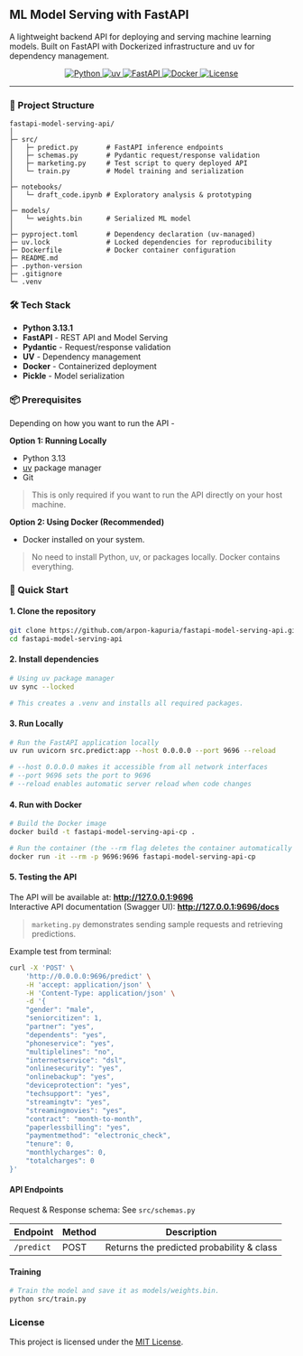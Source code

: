## ML Model Serving with FastAPI

A lightweight backend API for deploying and serving machine learning models. Built on FastAPI with Dockerized infrastructure and uv for dependency management.


<p align="center">
  <a href="https://www.python.org/">
    <img src="https://img.shields.io/badge/Python-white?logo=python" alt="Python" />
  </a>
  <a href="https://uv.sh/">
    <img src="https://img.shields.io/badge/UV-white?logo=uv" alt="uv" />
  </a>
  <a href="https://fastapi.tiangolo.com/">
    <img src="https://img.shields.io/badge/FastAPI-white?logo=fastapi" alt="FastAPI" />
  </a>
  <a href="https://www.docker.com/">
    <img src="https://img.shields.io/badge/Docker-white?logo=docker" alt="Docker" />
  </a>
  <a href="https://opensource.org/licenses/MIT">
    <img src="https://img.shields.io/badge/License-MIT-informational" alt="License" />
  </a>
</p>


---

### 📂 Project Structure

```text
fastapi-model-serving-api/
│
├─ src/
│   ├─ predict.py       # FastAPI inference endpoints
│   ├─ schemas.py       # Pydantic request/response validation
│   ├─ marketing.py     # Test script to query deployed API
│   └─ train.py         # Model training and serialization
│
├─ notebooks/
│   └─ draft_code.ipynb # Exploratory analysis & prototyping
│
├─ models/
│   └─ weights.bin      # Serialized ML model
│
├─ pyproject.toml       # Dependency declaration (uv-managed)
├─ uv.lock              # Locked dependencies for reproducibility
├─ Dockerfile           # Docker container configuration
├─ README.md
├─ .python-version
├─ .gitignore
└─ .venv
```

### 🛠️ Tech Stack

- **Python 3.13.1**
- **FastAPI** - REST API and Model Serving
- **Pydantic** - Request/response validation
- **UV** - Dependency management
- **Docker** - Containerized deployment
- **Pickle** - Model serialization


### 📦 Prerequisites

Depending on how you want to run the API -

**Option 1: Running Locally**

- Python 3.13
- [uv](https://uv.sh/) package manager
- Git

> This is only required if you want to run the API directly on your host machine.

**Option 2: Using Docker (Recommended)**

- Docker installed on your system.

> No need to install Python, uv, or packages locally. Docker contains everything.

### 🚀 Quick Start 

#### 1. Clone the repository

```bash
git clone https://github.com/arpon-kapuria/fastapi-model-serving-api.git
cd fastapi-model-serving-api
```

#### 2. Install dependencies

```bash
# Using uv package manager
uv sync --locked

# This creates a .venv and installs all required packages.
```

#### 3. Run Locally

```bash
# Run the FastAPI application locally 
uv run uvicorn src.predict:app --host 0.0.0.0 --port 9696 --reload

# --host 0.0.0.0 makes it accessible from all network interfaces
# --port 9696 sets the port to 9696
# --reload enables automatic server reload when code changes
```

#### 4. Run with Docker

```bash
# Build the Docker image
docker build -t fastapi-model-serving-api-cp .

# Run the container (the --rm flag deletes the container automatically after it stops)
docker run -it --rm -p 9696:9696 fastapi-model-serving-api-cp
```

#### 5. Testing the API

The API will be available at: **http://127.0.0.1:9696**  
Interactive API documentation (Swagger UI): **http://127.0.0.1:9696/docs**  

>`marketing.py` demonstrates sending sample requests and retrieving predictions.

Example test from terminal:

```bash 
curl -X 'POST' \
    'http://0.0.0.0:9696/predict' \
    -H 'accept: application/json' \
    -H 'Content-Type: application/json' \
    -d '{
    "gender": "male",
    "seniorcitizen": 1,
    "partner": "yes",
    "dependents": "yes",
    "phoneservice": "yes",
    "multiplelines": "no",
    "internetservice": "dsl",
    "onlinesecurity": "yes",
    "onlinebackup": "yes",
    "deviceprotection": "yes",
    "techsupport": "yes",
    "streamingtv": "yes",
    "streamingmovies": "yes",
    "contract": "month-to-month",
    "paperlessbilling": "yes",
    "paymentmethod": "electronic_check",
    "tenure": 0,
    "monthlycharges": 0,
    "totalcharges": 0
}'
```

#### API Endpoints

Request & Response schema: See `src/schemas.py`

| Endpoint   | Method | Description                               |
| ---------- | ------ | ----------------------------------------- |
| `/predict` | POST   | Returns the predicted probability & class |


#### Training

```bash
# Train the model and save it as models/weights.bin.
python src/train.py
```

### License

This project is licensed under the [MIT License](https://opensource.org/licenses/MIT).
